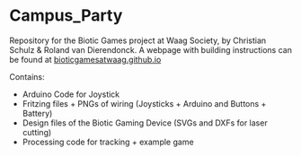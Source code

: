 # Campus_Party
Repository for the Biotic Games project at Waag Society, by Christian Schulz & Roland van Dierendonck.
A webpage with building instructions can be found at [bioticgamesatwaag.github.io](http://www.bioticgamesatwaag.github.io)

Contains:
* Arduino Code for Joystick
* Fritzing files + PNGs of wiring (Joysticks + Arduino and Buttons + Battery)
* Design files of the Biotic Gaming Device (SVGs and DXFs for laser cutting) 
* Processing code for tracking + example game 

